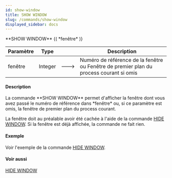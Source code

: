 ```yaml
---
id: show-window
title: SHOW WINDOW
slug: /commands/show-window
displayed_sidebar: docs
---
```


<!--REF #_command_.SHOW WINDOW.Syntax-->**SHOW WINDOW** {( *fenêtre* )}<!-- END REF-->
<!--REF #_command_.SHOW WINDOW.Params-->
| Paramètre | Type |  | Description |
| --- | --- | --- | --- |
| fenêtre | Integer | &#x1F852; | Numéro de référence de la fenêtre ou Fenêtre de premier plan du process courant si omis |

<!-- END REF-->

#### Description 

<!--REF #_command_.SHOW WINDOW.Summary-->La commande **SHOW WINDOW** permet d'afficher la fenêtre dont vous avez passé le numéro de référence dans *fenêtre* ou, si ce paramètre est omis, la fenêtre de premier plan du process courant.<!-- END REF-->

La fenêtre doit au préalable avoir été cachée à l'aide de la commande [HIDE WINDOW](hide-window.md). Si la fenêtre est déjà affichée, la commande ne fait rien.

#### Exemple 

Voir l'exemple de la commande [HIDE WINDOW](hide-window.md).

#### Voir aussi 

[HIDE WINDOW](hide-window.md)  